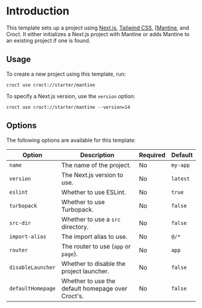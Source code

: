 # Introduction
This template sets up a project using [Next.js](https://nextjs.org/?utm_source=croct), [Tailwind CSS](https://tailwindcss.com/?utm_source=croct), [[Mantine](https://mantine.dev/?utm_source=croct), and Croct.
It either initializes a Next.js project with Mantine or adds Mantine to an existing project if one is found.

## Usage

To create a new project using this template, run:

```croct-cmd
croct use croct://starter/mantine
```

To specify a Next.js version, use the `version` option:

```croct-cmd
croct use croct://starter/mantine --version=14
```

## Options

The following options are available for this template:

| Option            | Description                                       | Required | Default  |
|-------------------|---------------------------------------------------|----------|----------|
| `name`            | The name of the project.                          | No       | `my-app` |
| `version`         | The Next.js version to use.                       | No       | `latest` |
| `eslint`          | Whether to use ESLint.                            | No       | `true`   |
| `turbopack`       | Whether to use Turbopack.                         | No       | `false`  |
| `src-dir`         | Whether to use a `src` directory.                 | No       | `false`  |
| `import-alias`    | The import alias to use.                          | No       | `@/*`    |
| `router`          | The router to use (`app` or `page`).              | No       | `app`    |
| `disableLauncher` | Whether to disable the project launcher.          | No       | `false`  |
| `defaultHomepage` | Whether to use the default homepage over Croct's. | No       | `false`  |

